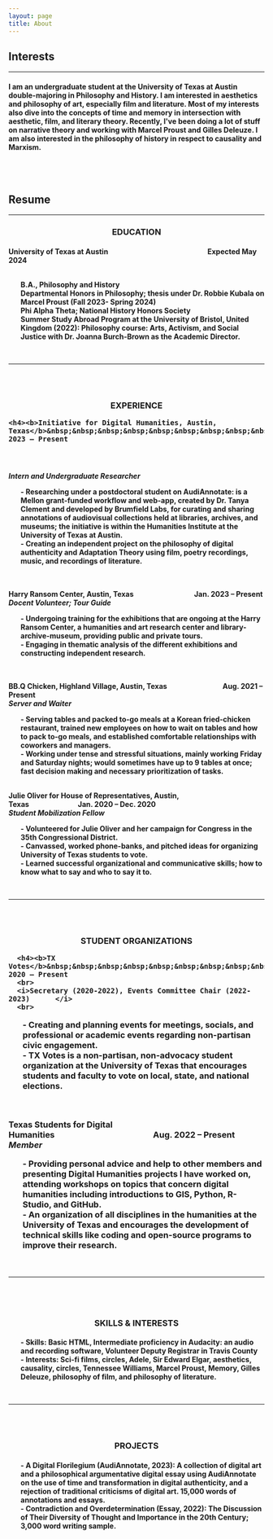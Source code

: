 ```yaml
---
layout: page
title: About
---
```

<h2>Interests</h2>
<hr>
<h4>I am an undergraduate student at the University of Texas at Austin double-majoring in Philosophy and History. I am interested in aesthetics and philosophy of art, especially film and literature. Most of my interests also dive into the concepts of time and memory in intersection with aesthetic, film, and literary theory. Recently, I've been doing a lot of stuff on narrative theory and working with Marcel Proust and Gilles Deleuze. I am also interested in the philosophy of history in respect to causality and Marxism. </h4>
<br>
<br>
  <h2>Resume</h2>
  <hr>
  <h3><center>EDUCATION</center>

<h4>University of Texas at Austin&nbsp;&nbsp;&nbsp;&nbsp;&nbsp;&nbsp;&nbsp;&nbsp;&nbsp;&nbsp;&nbsp;&nbsp;&nbsp;&nbsp;&nbsp;&nbsp;&nbsp;&nbsp;&nbsp;&nbsp;&nbsp;&nbsp;&nbsp;&nbsp;&nbsp;&nbsp;&nbsp;&nbsp;&nbsp;&nbsp;&nbsp;&nbsp;&nbsp;&nbsp;&nbsp;&nbsp;&nbsp;&nbsp;&nbsp;&nbsp;&nbsp;&nbsp;&nbsp;&nbsp;&nbsp;&nbsp;&nbsp;&nbsp;&nbsp;&nbsp;&nbsp;&nbsp;&nbsp;&nbsp;&nbsp;&nbsp;&nbsp;&nbsp;&nbsp;Expected May 2024
<br>
  <br>
<ul>B.A., Philosophy and History		
  <br>
Departmental Honors in Philosophy; thesis under Dr. Robbie Kubala on Marcel Proust (Fall 2023- Spring 2024)
  <br>
Phi Alpha Theta; National History Honors Society
  <br>
Summer Study Abroad Program at the University of Bristol, United Kingdom (2022): Philosophy course: Arts, Activism, and Social Justice with Dr. Joanna Burch-Brown as the Academic Director.</ul>
<br>
  <hr>
  <br>
<br>
  <h3><center>EXPERIENCE </center>

    <h4><b>Initiative for Digital Humanities, Austin, Texas</b>&nbsp;&nbsp;&nbsp;&nbsp;&nbsp;&nbsp;&nbsp;&nbsp;&nbsp;&nbsp;&nbsp;&nbsp;&nbsp;&nbsp;&nbsp;&nbsp;&nbsp;&nbsp;&nbsp;&nbsp;&nbsp;&nbsp;&nbsp;&nbsp;&nbsp;&nbsp;&nbsp;&nbsp;&nbsp;&nbsp;&nbsp;Jan. 2023 – Present
  <br>
  <h4><i>Intern and Undergraduate Researcher</i>
    <br>
<ul>- Researching under a postdoctoral student on AudiAnnotate: is a Mellon grant-funded workflow and web-app, created by Dr. Tanya Clement and developed by Brumfield Labs, for curating and sharing annotations of audiovisual collections held at libraries, archives, and museums; the initiative is within the Humanities Institute at the University of Texas at Austin.
    <br>
- Creating an independent project on the philosophy of digital authenticity and Adaptation Theory using film, poetry recordings, music, and recordings of literature.</ul>
    <br>
    <br>
    <b>Harry Ransom Center, Austin, Texas</b>&nbsp;&nbsp;&nbsp;&nbsp;&nbsp;&nbsp;&nbsp;&nbsp;&nbsp;&nbsp;&nbsp;&nbsp;&nbsp;&nbsp;&nbsp;&nbsp;&nbsp;&nbsp;&nbsp;&nbsp;&nbsp;&nbsp;&nbsp;&nbsp;&nbsp;&nbsp;&nbsp;&nbsp;&nbsp;&nbsp;&nbsp;&nbsp;&nbsp;&nbsp;&nbsp;&nbsp;Jan. 2023 – Present
    <br>
    <i>Docent Volunteer; Tour Guide	</i>
    <br>
<ul>- Undergoing training for the exhibitions that are ongoing at the Harry Ransom Center, a humanities and art research center and library-archive-museum, providing public and private tours.
    <br>
- Engaging in thematic analysis of the different exhibitions and constructing independent research.</ul>
    <br>
    <br>
    <b>BB.Q Chicken, Highland Village, Austin, Texas</b>&nbsp;&nbsp;&nbsp;&nbsp;&nbsp;&nbsp;&nbsp;&nbsp;&nbsp;&nbsp;&nbsp;&nbsp;&nbsp;&nbsp;&nbsp;&nbsp;&nbsp;&nbsp;&nbsp;&nbsp;&nbsp;&nbsp;&nbsp;&nbsp;&nbsp;&nbsp;&nbsp;&nbsp;&nbsp;&nbsp;&nbsp;&nbsp;&nbsp;Aug. 2021 – Present
    <br>
    <i>Server and Waiter</i>
    <br>
<ul>- Serving tables and packed to-go meals at a Korean fried-chicken restaurant, trained new employees on how to wait on tables and how to pack to-go meals, and established comfortable relationships with coworkers and managers.
    <br>
- Working under tense and stressful situations, mainly working Friday and Saturday nights; would sometimes have up to 9 tables at once; fast decision making and necessary prioritization of tasks.</ul>
<br>
    <b>Julie Oliver for House of Representatives, Austin, Texas</b>&nbsp;&nbsp;&nbsp;&nbsp;&nbsp;&nbsp;&nbsp;&nbsp;&nbsp;&nbsp;&nbsp;&nbsp;&nbsp;&nbsp;&nbsp;&nbsp;&nbsp;&nbsp;&nbsp;&nbsp;&nbsp;&nbsp;&nbsp;&nbsp;&nbsp;&nbsp;&nbsp;&nbsp;&nbsp;Jan. 2020 – Dec. 2020
    <br>
    <i>Student Mobilization Fellow </i>							
    <br>
<ul>- Volunteered for Julie Oliver and her campaign for Congress in the 35th Congressional District.
    <br>
- Canvassed, worked phone-banks, and pitched ideas for organizing University of Texas students to vote.
    <br>
- Learned successful organizational and communicative skills; how to know what to say and who to say it to. </ul>
<br>
    <hr>
    <br>
<br>
    <h3><center>STUDENT ORGANIZATIONS</center>

      <h4><b>TX Votes</b>&nbsp;&nbsp;&nbsp;&nbsp;&nbsp;&nbsp;&nbsp;&nbsp;&nbsp;&nbsp;&nbsp;&nbsp;&nbsp;&nbsp;&nbsp;&nbsp;&nbsp;&nbsp;&nbsp;&nbsp;&nbsp;&nbsp;&nbsp;&nbsp;&nbsp;&nbsp;&nbsp;&nbsp;&nbsp;&nbsp;&nbsp;&nbsp;&nbsp;&nbsp;&nbsp;&nbsp;&nbsp;&nbsp;&nbsp;&nbsp;&nbsp;&nbsp;&nbsp;&nbsp;&nbsp;&nbsp;&nbsp;&nbsp;&nbsp;&nbsp;&nbsp;&nbsp;&nbsp;&nbsp;&nbsp;&nbsp;&nbsp;&nbsp;&nbsp;&nbsp;&nbsp;&nbsp;&nbsp;&nbsp;&nbsp;&nbsp;&nbsp;&nbsp;&nbsp;Aug. 2020 – Present
      <br>
      <i>Secretary (2020-2022), Events Committee Chair (2022-2023)	 	</i>
      <br>
<ul>- Creating and planning events for meetings, socials, and professional or academic events regarding non-partisan civic engagement. 
      <br>
- TX Votes is a non-partisan, non-advocacy student organization at the University of Texas that encourages students and faculty to vote on local, state, and national elections.</ul>
<br>
      <br>
      <b> Texas Students for Digital Humanities</b>&nbsp;&nbsp;&nbsp;&nbsp;&nbsp;&nbsp;&nbsp;&nbsp;&nbsp;&nbsp;&nbsp;&nbsp;&nbsp;&nbsp;&nbsp;&nbsp;&nbsp;&nbsp;&nbsp;&nbsp;&nbsp;&nbsp;&nbsp;&nbsp;&nbsp;&nbsp;&nbsp;&nbsp;&nbsp;&nbsp;&nbsp;&nbsp;&nbsp;&nbsp;&nbsp;&nbsp;&nbsp;&nbsp;&nbsp;&nbsp;&nbsp;&nbsp;&nbsp;&nbsp;&nbsp;&nbsp;&nbsp;&nbsp;&nbsp;&nbsp;Aug. 2022 – Present
      <br>
      <i>Member	 </i>
      <br>
<ul>- Providing personal advice and help to other members and presenting Digital Humanities projects I have worked on, attending workshops on topics that concern digital humanities including introductions to GIS, Python, R-Studio, and GitHub. 
<br>
     - An organization of all disciplines in the humanities at the University of Texas and encourages the development of technical skills like coding and open-source programs to improve their research.</ul>
<br>
        <hr>
      <br>
      <br>
      <h3><center>SKILLS & INTERESTS </center>

<h4><ul>- Skills: Basic HTML, Intermediate proficiency in Audacity: an audio and recording software, Volunteer Deputy Registrar in Travis County
  <br>
- Interests: Sci-fi films, circles, Adele, Sir Edward Elgar, aesthetics, causality, circles, Tennessee Williams, Marcel Proust, Memory, Gilles Deleuze, philosophy of film, and philosophy of literature.
  <br></ul>
        <br>
  <hr>
        <br>
  <br>
        <h3><center>PROJECTS</center>
   
<h4><ul>- A Digital Florilegium (AudiAnnotate, 2023): A collection of digital art and a philosophical argumentative digital essay using AudiAnnotate on the use of time and transformation in digital authenticity, and a rejection of traditional criticisms of digital art. 15,000 words of annotations and essays. 
  <br>
- Contradiction and Overdetermination (Essay, 2022): The Discussion of Their Diversity of Thought and Importance in the 20th Century; 3,000 word writing sample. 
